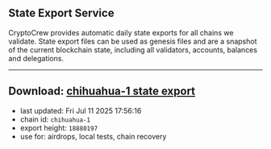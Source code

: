 ## State Export Service
CryptoCrew provides automatic daily state exports for all chains we validate. State export files can be used as genesis files and are a snapshot of the current blockchain state, including all validators, accounts, balances and delegations.

---
**Download: [chihuahua-1 state export](https://dl-eu2.ccvalidators.com/SERVICE/chihuahua/chihuahua-1_export_18880197.json)**
---

- last updated: Fri Jul 11 2025 17:56:16
- chain id: `chihuahua-1`
- export height: `18880197`
- use for: airdrops, local tests, chain recovery
